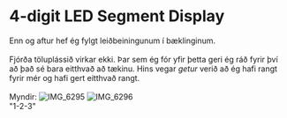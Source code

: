 # 4-digit LED Segment Display

Enn og aftur hef ég fylgt leiðbeiningunum í bæklinginum. </br> </br>
Fjórða töluplássið virkar ekki. Þar sem ég fór yfir þetta geri ég ráð fyrir því að það sé bara eitthvað að tækinu. Hins vegar *getur* verið að ég hafi rangt fyrir mér og hafi gert eitthvað rangt. </br> </br>
Myndir:
![IMG_6295](https://user-images.githubusercontent.com/100709468/168488059-1e80f372-5437-46c2-a5e8-2ca62bdf4dc0.jpg)
![IMG_6296](https://user-images.githubusercontent.com/100709468/168488063-98a82efc-2bf7-4428-bd53-19fb70debb06.jpg)
</br>
"1-2-3"
